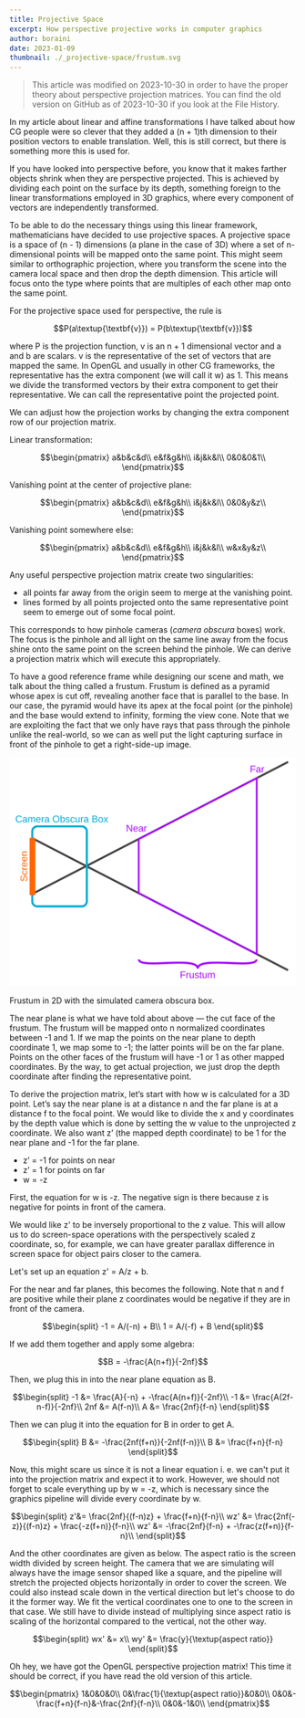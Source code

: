 ```yaml
---
title: Projective Space
excerpt: How perspective projective works in computer graphics
author: boraini
date: 2023-01-09
thumbnail: ./_projective-space/frustum.svg
---
```

> This article was modified on 2023-10-30 in order to have the proper theory about perspective projection matrices. You can find the old version on GitHub as of 2023-10-30 if you look at the File History.

In my article about linear and affine transformations I have talked about how CG people were so clever that they added a (n + 1)th dimension to their position vectors to enable translation. Well, this is still correct, but there is something more this is used for.

If you have looked into perspective before, you know that it makes farther objects shrink when they are perspective projected. This is achieved by dividing each point on the surface by its depth, something foreign to the linear transformations employed in 3D graphics, where every component of vectors are independently transformed.

To be able to do the necessary things using this linear framework, mathematicians have decided to use projective spaces. A projective space is a space of (n - 1) dimensions (a plane in the case of 3D) where a set of n-dimensional points will be mapped onto the same point. This might seem similar to orthographic projection, where you transform the scene into the camera local space and then drop the depth dimension. This article will focus onto the type where points that are multiples of each other map onto the same point.

For the projective space used for perspective, the rule is

```math
P(a\textup{\textbf{v}}) = P(b\textup{\textbf{v}})
```

where P is the projection function, v is an n + 1 dimensional vector and a and b are scalars. v is the representative of the set of vectors that are mapped the same. In OpenGL and usually in other CG frameworks, the representative has the extra component (we will call it w) as 1. This means we divide the transformed vectors by their extra component to get their representative. We can call the representative point the projected point.


We can adjust how the projection works by changing the extra component row of our projection matrix.


Linear transformation:
```math
\begin{pmatrix}
a&b&c&d\\
e&f&g&h\\
i&j&k&l\\
0&0&0&1\\
\end{pmatrix}
```

Vanishing point at the center of projective plane:
```math
\begin{pmatrix}
a&b&c&d\\
e&f&g&h\\
i&j&k&l\\
0&0&y&z\\
\end{pmatrix}
```

Vanishing point somewhere else:
```math
\begin{pmatrix}
a&b&c&d\\
e&f&g&h\\
i&j&k&l\\
w&x&y&z\\
\end{pmatrix}
```

Any useful perspective projection matrix create two singularities:
- all points far away from the origin seem to merge at the vanishing point.
- lines formed by all points projected onto the same representative point seem to emerge out of some focal point.

This corresponds to how pinhole cameras (*camera obscura* boxes) work. The focus is the pinhole and all light on the same line away from the focus shine onto the same point on the screen behind the pinhole. We can derive a projection matrix which will execute this appropriately.


To have a good reference frame while designing our scene and math, we talk about the thing called a frustum. Frustum is defined as a pyramid whose apex is cut off, revealing another face that is parallel to the base. In our case, the pyramid would have its apex at the focal point (or the pinhole) and the base would extend to infinity, forming the view cone. Note that we are exploiting the fact that we only have rays that pass through the pinhole unlike the real-world, so we can as well put the light capturing surface in front of the pinhole to get a right-side-up image.

![Frustum in 2D with the simulated camera obscura box](./_projective-space/frustum.svg)

Frustum in 2D with the simulated camera obscura box.

The near plane is what we have told about above — the cut face of the frustum. The frustum will be mapped onto n normalized coordinates between -1 and 1. If we map the points on the near plane to depth coordinate 1, we map some to -1; the latter points will be on the far plane. Points on the other faces of the frustum will have -1 or 1 as other mapped coordinates. By the way, to get actual projection, we just drop the depth coordinate after finding the representative point.


To derive the projection matrix, let’s start with how w is calculated for a 3D point. Let’s say the near plane is at a distance n and the far plane is at a distance f to the focal point. We would like to divide the x and y coordinates by the depth value which is done by setting the w value to the unprojected z coordinate. We also want z’ (the mapped depth coordinate) to be 1 for the near plane and -1 for the far plane.


- z’ = -1 for points on near
- z’ = 1 for points on far
- w = -z


First, the equation for w is -z. The negative sign is there because z is negative for points in front of the camera.


We would like z' to be inversely proportional to the z value. This will allow us to do screen-space operations with the perspectively scaled z coordinate, so, for example, we can have greater parallax difference in screen space for object pairs closer to the camera.

Let's set up an equation z' = A/z + b.

For the near and far planes, this becomes the following. Note that n and f are positive while their plane z coordinates would be negative if they are in front of the camera.
```math
\begin{split}
-1 = A/(-n) + B\\
1 = A/(-f) + B
\end{split}
```

If we add them together and apply some algebra:

```math
B = -\frac{A(n+f)}{-2nf}
```

Then, we plug this in into the near plane equation as B.

```math
\begin{split}
-1 &= \frac{A}{-n} + -\frac{A(n+f)}{-2nf}\\
-1 &= \frac{A(2f-n-f)}{-2nf}\\
2nf &= A(f-n)\\
A &= \frac{2nf}{f-n}
\end{split}
```

Then we can plug it into the equation for B in order to get A.

```math
\begin{split}
B &= -\frac{2nf(f+n)}{-2nf(f-n)}\\
B &= \frac{f+n}{f-n}
\end{split}
```

Now, this might scare us since it is not a linear equation i. e. we can't put it into the projection matrix and expect it to work.
However, we should not forget to scale everything up by w = -z, which is necessary since the graphics pipeline will divide every coordinate by w.

```math
\begin{split}
z'&= \frac{2nf}{(f-n)z} + \frac{f+n}{f-n}\\
wz' &= \frac{2nf(-z)}{(f-n)z} + \frac{-z(f+n)}{f-n}\\
wz' &= -\frac{2nf}{f-n} + -\frac{z(f+n)}{f-n}\\
\end{split}
```

And the other coordinates are given as below. The aspect ratio is the screen width divided by screen height.
The camera that we are simulating will always have the image sensor shaped like a square, and the pipeline will stretch the projected 
objects horizontally in order to cover the screen. We could also instead scale down in the vertical direction but let's choose to do it the former way. We fit the vertical coordinates one to one to the screen in that case. We still have to divide instead of multiplying since aspect ratio is scaling of the horizontal compared to the vertical, not the other way.
```math
\begin{split}
wx' &= x\\
wy' &= \frac{y}{\textup{aspect ratio}}
\end{split}
```

Oh hey, we have got the OpenGL perspective projection matrix! This time it should be correct, if you have read the old version of this article.

```math
\begin{pmatrix}
1&0&0&0\\
0&\frac{1}{\textup{aspect ratio}}&0&0\\
0&0&-\frac{f+n}{f-n}&-\frac{2nf}{f-n}\\
0&0&-1&0\\
\end{pmatrix}
```

